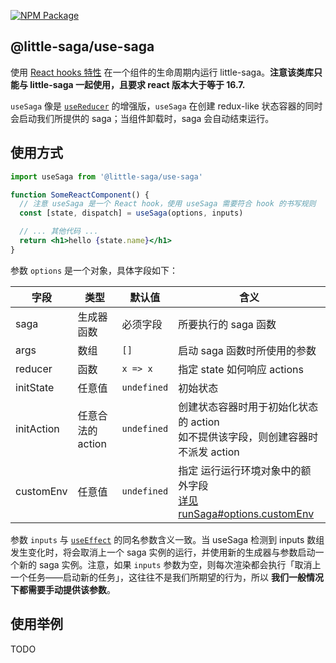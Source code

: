 [![NPM Package](https://img.shields.io/npm/v/@little-saga/use-saga.svg?style=flat-square)](https://www.npmjs.org/package/@little-saga/use-saga)

## @little-saga/use-saga

使用 [React hooks 特性](https://reactjs.org/docs/hooks-intro.html) 在一个组件的生命周期内运行 little-saga。**注意该类库只能与 little-saga 一起使用，且要求 react 版本大于等于 16.7.**

`useSaga` 像是 [`useReducer`](https://reactjs.org/docs/hooks-reference.html#usereducer) 的增强版，`useSaga` 在创建 redux-like 状态容器的同时会启动我们所提供的 saga；当组件卸载时，saga 会自动结束运行。

## 使用方式

```jsx
import useSaga from '@little-saga/use-saga'

function SomeReactComponent() {
  // 注意 useSaga 是一个 React hook，使用 useSaga 需要符合 hook 的书写规则
  const [state, dispatch] = useSaga(options, inputs)

  // ... 其他代码 ...
  return <h1>hello {state.name}</h1>
}
```

参数 `options` 是一个对象，具体字段如下：

| 字段       | 类型              | 默认值      | 含义                                                                                                                        |
| ---------- | ----------------- | ----------- | --------------------------------------------------------------------------------------------------------------------------- |
| saga       | 生成器函数        | 必须字段    | 所要执行的 saga 函数                                                                                                        |
| args       | 数组              | `[]`        | 启动 saga 函数时所使用的参数                                                                                                |
| reducer    | 函数              | `x => x`    | 指定 state 如何响应 actions                                                                                                 |
| initState  | 任意值            | `undefined` | 初始状态                                                                                                                    |
| initAction | 任意合法的 action | `undefined` | 创建状态容器时用于初始化状态的 action<br/>如不提供该字段，则创建容器时不派发 action                                         |
| customEnv  | 任意值            | `undefined` | 指定 运行运行环境对象中的额外字段 <br/>[详见 runSaga#options.customEnv](https://github.com/little-saga/little-saga#runsaga) |

参数 `inputs` 与 [`useEffect`](https://reactjs.org/docs/hooks-reference.html#useeffect) 的同名参数含义一致。当 useSaga 检测到 inputs 数组发生变化时，将会取消上一个 saga 实例的运行，并使用新的生成器与参数启动一个新的 saga 实例。注意，如果 `inputs` 参数为空，则每次渲染都会执行「取消上一个任务——启动新的任务」，这往往不是我们所期望的行为，所以 **我们一般情况下都需要手动提供该参数**。

## 使用举例

TODO
